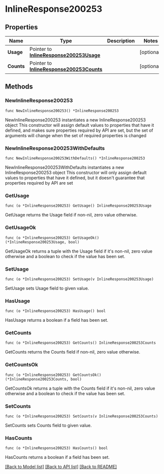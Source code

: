 # InlineResponse200253

## Properties

Name | Type | Description | Notes
------------ | ------------- | ------------- | -------------
**Usage** | Pointer to [**InlineResponse200253Usage**](InlineResponse200253Usage.md) |  | [optional] 
**Counts** | Pointer to [**InlineResponse200253Counts**](InlineResponse200253Counts.md) |  | [optional] 

## Methods

### NewInlineResponse200253

`func NewInlineResponse200253() *InlineResponse200253`

NewInlineResponse200253 instantiates a new InlineResponse200253 object
This constructor will assign default values to properties that have it defined,
and makes sure properties required by API are set, but the set of arguments
will change when the set of required properties is changed

### NewInlineResponse200253WithDefaults

`func NewInlineResponse200253WithDefaults() *InlineResponse200253`

NewInlineResponse200253WithDefaults instantiates a new InlineResponse200253 object
This constructor will only assign default values to properties that have it defined,
but it doesn't guarantee that properties required by API are set

### GetUsage

`func (o *InlineResponse200253) GetUsage() InlineResponse200253Usage`

GetUsage returns the Usage field if non-nil, zero value otherwise.

### GetUsageOk

`func (o *InlineResponse200253) GetUsageOk() (*InlineResponse200253Usage, bool)`

GetUsageOk returns a tuple with the Usage field if it's non-nil, zero value otherwise
and a boolean to check if the value has been set.

### SetUsage

`func (o *InlineResponse200253) SetUsage(v InlineResponse200253Usage)`

SetUsage sets Usage field to given value.

### HasUsage

`func (o *InlineResponse200253) HasUsage() bool`

HasUsage returns a boolean if a field has been set.

### GetCounts

`func (o *InlineResponse200253) GetCounts() InlineResponse200253Counts`

GetCounts returns the Counts field if non-nil, zero value otherwise.

### GetCountsOk

`func (o *InlineResponse200253) GetCountsOk() (*InlineResponse200253Counts, bool)`

GetCountsOk returns a tuple with the Counts field if it's non-nil, zero value otherwise
and a boolean to check if the value has been set.

### SetCounts

`func (o *InlineResponse200253) SetCounts(v InlineResponse200253Counts)`

SetCounts sets Counts field to given value.

### HasCounts

`func (o *InlineResponse200253) HasCounts() bool`

HasCounts returns a boolean if a field has been set.


[[Back to Model list]](../README.md#documentation-for-models) [[Back to API list]](../README.md#documentation-for-api-endpoints) [[Back to README]](../README.md)


